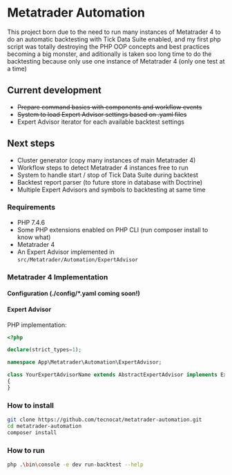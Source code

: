 # Metatrader Automation

This project born due to the need to run many instances of Metatrader 4 to do an automatic backtesting with Tick Data
Suite enabled, and my first php script was totally destroying the PHP OOP concepts and best practices becoming a big
monster, and aditionally is taken soo long time to do the backtesting because only use one instance of Metatrader 4 (only
one test at a time)

## Current development

* ~~Prepare command basics with components and workflow events~~
* ~~System to load Expert Advisor settings based on .yaml files~~
* Expert Advisor iterator for each available backtest settings

## Next steps

* Cluster generator (copy many instances of main Metatrader 4)
* Workflow steps to detect Metatrader 4 instances free to run
* System to handle start / stop of Tick Data Suite during backtest
* Backtest report parser (to future store in database with Doctrine)
* Multiple Expert Advisors and symbols to backtesting at same time

### Requirements

* PHP 7.4.6
* Some PHP extensions enabled on PHP CLI (run composer install to know what)
* Metatrader 4
* An Expert Advisor implemented in `src/Metatrader/Automation/ExpertAdvisor`

### Metatrader 4 Implementation

#### Configuration (./config/*.yaml coming soon!)

#### Expert Advisor

PHP implementation:

````php
<?php

declare(strict_types=1);

namespace App\Metatrader\Automation\ExpertAdvisor;

class YourExpertAdvisorName extends AbstractExpertAdvisor implements ExpertAdvisorInterface
{
}
````

### How to install

````bash
git clone https://github.com/tecnocat/metatrader-automation.git
cd metatrader-automation
composer install
````

### How to run

````bash
php .\bin\console -e dev run-backtest --help
````
